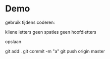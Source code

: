 # Demo

gebruik tijdens coderen:

kliene letters 
geen spaties
geen hoofdletters

opslaan

git add .
git commit -m "a"
git push origin master
